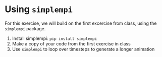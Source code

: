 # Using `simplempi`

For this exercise, we will build on the first excercise from class, using the `simplempi` package.

1. Install simplempi: `pip install simplempi`
1. Make a copy of your code from the first exercise in class
1. Use `simplempi` to loop over timesteps to generate a longer animation